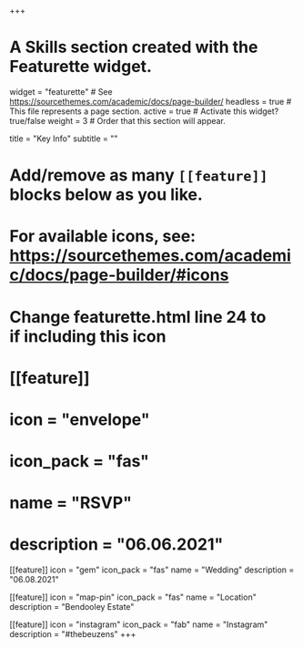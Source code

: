 +++
# A Skills section created with the Featurette widget.
widget = "featurette"  # See https://sourcethemes.com/academic/docs/page-builder/
headless = true  # This file represents a page section.
active = true  # Activate this widget? true/false
weight = 3  # Order that this section will appear.

title = "Key Info"
subtitle = ""

# Add/remove as many `[[feature]]` blocks below as you like.
# For available icons, see: https://sourcethemes.com/academic/docs/page-builder/#icons
# 
# Change featurette.html line 24 to   <div class="col-12 col-sm-3"> if including this icon
# [[feature]]
#   icon = "envelope"
#   icon_pack = "fas"
#   name = "RSVP"
#   description = "06.06.2021"
  
[[feature]]
  icon = "gem"
  icon_pack = "fas"
  name = "Wedding"
  description = "06.08.2021"

[[feature]]
  icon = "map-pin"
  icon_pack = "fas"
  name = "Location"
  description = "Bendooley Estate"
  
[[feature]]
  icon = "instagram"
  icon_pack = "fab"
  name = "Instagram"
  description = "#thebeuzens"
+++
